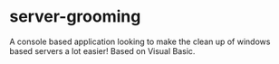 server-grooming
===============

A console based application looking to make the clean up of windows based servers a lot easier! Based on Visual Basic.